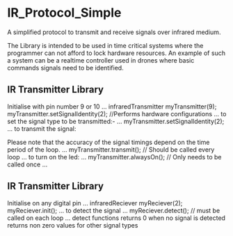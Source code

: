 # IR_Protocol_Simple
A simplified protocol to transmit and receive signals over infrared medium. 

The Library is intended to be used in time critical systems where the programmer can not afford to lock hardware resources. 
An example of such a system can be a realtime controller used in drones where basic commands signals need to be identified.

## IR Transmitter Library

Initialise with pin number 9 or 10
...
infraredTransmitter myTransmitter(9);
myTransmitter.setSignalIdentity(2); //Performs hardware configurations
...
to set the signal type to be transmitted:-
...
myTransmitter.setSignalIdentity(2);
...
to transmit the signal:

Please note that the accuracy of the signal timings depend on the time period of the loop. 
...
myTransmitter.transmit(); // Should be called every loop
...
to turn on the led:
...
myTransmitter.alwaysOn(); // Only needs to be called once
...
## IR Transmitter Library

Initialise on any digital pin
...
infraredReciever myReciever(2);
myReciever.init();
...
to detect the signal
...
myReciever.detect(); // must be called on each loop
...
detect functions returns 0 when no signal is detected
returns non zero values for other signal types



